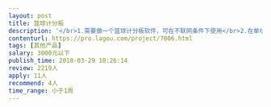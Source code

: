 ```yaml
---                
layout: post       
title: 篮球计分板           
description: '</br>1.需要做一个篮球计分板软件，可在不联网条件下使用</br>2.在单块屏幕上显示即可，不需要现有的那种背后控制台</br>3.不需要太复杂的界面，大概是  XX队 VS XX队伍，日期时间，多少分VS多少分，加分减分，倒计时启动与暂停  几个功能</br>4.实际的场景是，在一个可以用手交互的65吋平板上进行比分的展示，且用手可以直接在屏幕上加减分操作</br>'     
contenturl: https://pro.lagou.com/project/7006.html      
tags: [其他产品]            
salary: 3000元以下          
publish_time: 2018-03-29 10:26:14         
review: 2219人                   
apply: 11人                   
recommend: 4人                   
time_range: 小于1周              
---                 
```

